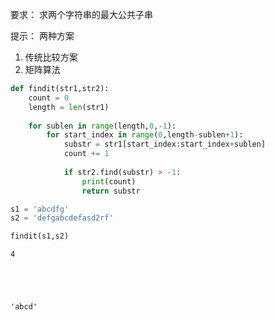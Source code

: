 要求：
求两个字符串的最大公共子串

提示：
两种方案
1. 传统比较方案
2. 矩阵算法

```python
def findit(str1,str2):
    count = 0 
    length = len(str1)
    
    for sublen in range(length,0,-1):
        for start_index in range(0,length-sublen+1):
            substr = str1[start_index:start_index+sublen]
            count += 1 
            
            if str2.find(substr) > -1:
                print(count)
                return substr
```


```python
s1 = 'abcdfg'
s2 = 'defgabcdefasd2rf'

findit(s1,s2)
```

    4





    'abcd'




```python

```


```python

```


```python

```


```python

```
